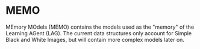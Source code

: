 # MEMO

MEmory MOdels (MEMO) contains the models used as the "memory" of the Learning AGent (LAG). The current data structures only account for Simple Black and White Images, but will contain more complex models later on.
